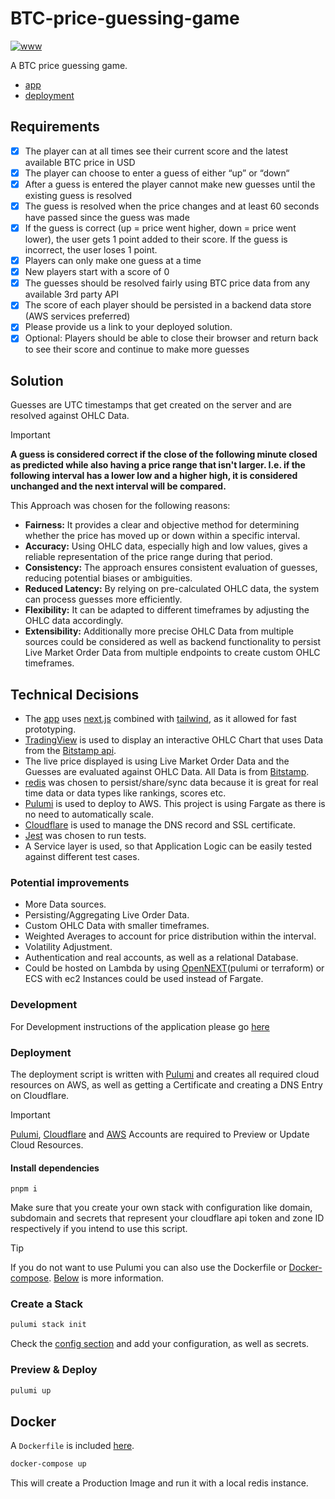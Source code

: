 # BTC-price-guessing-game

[![www](https://img.shields.io/badge/docs-online-green)](https://btc-game.nicozweifel.com/)

A BTC price guessing game.

- [app](/app)
- [deployment](index.ts)

## Requirements

- [x] The player can at all times see their current score and the latest available BTC price in USD
- [x] The player can choose to enter a guess of either “up” or “down“
- [x] After a guess is entered the player cannot make new guesses until the existing guess is resolved
- [x] The guess is resolved when the price changes and at least 60 seconds have passed since the guess was made
- [x] If the guess is correct (up = price went higher, down = price went lower), the user gets 1 point added to their score. If the guess is incorrect, the user loses 1 point.
- [x] Players can only make one guess at a time
- [x] New players start with a score of 0
- [x] The guesses should be resolved fairly using BTC price data from any available 3rd party API
- [x] The score of each player should be persisted in a backend data store (AWS services preferred)
- [x] Please provide us a link to your deployed solution.
- [x] Optional: Players should be able to close their browser and return back to see their score and continue to make more guesses

## Solution

Guesses are UTC timestamps that get created on the server and are resolved against OHLC Data.

> [!IMPORTANT]
> **A guess is considered correct if the close of the following minute closed as predicted while also having a price range that isn't larger. I.e. if the following interval has a lower low and a higher high, it is considered unchanged and the next interval will be compared.**

This Approach was chosen for the following reasons:

- **Fairness:** It provides a clear and objective method for determining whether the price has moved up or down within a specific interval.
- **Accuracy:** Using OHLC data, especially high and low values, gives a reliable representation of the price range during that period.
- **Consistency:** The approach ensures consistent evaluation of guesses, reducing potential biases or ambiguities.
- **Reduced Latency:** By relying on pre-calculated OHLC data, the system can process guesses more efficiently.
- **Flexibility:** It can be adapted to different timeframes by adjusting the OHLC data accordingly.
- **Extensibility:** Additionally more precise OHLC Data from multiple sources could be considered as well as backend functionality to persist Live Market Order Data from multiple endpoints to create custom OHLC timeframes.

## Technical Decisions

- The [app](/app) uses [next.js](https://nextjs.org/) combined with [tailwind](https://tailwindui.com/), as it allowed for fast prototyping.
- [TradingView](https://www.tradingview.com/widget/advanced-chart/) is used to display an interactive OHLC Chart that uses Data from the [Bitstamp api](https://www.bitstamp.net/api/).
- The live price displayed is using Live Market Order Data and the Guesses are evaluated against OHLC Data. All Data is from [Bitstamp](https://www.bitstamp.net/api/).
- [redis](https://redis.io/) was chosen to persist/share/sync data because it is great for real time data or data types like rankings, scores etc.
- [Pulumi](https://www.pulumi.com/docs/) is used to deploy to AWS. This project is using Fargate as there is no need to automatically scale. 
- [Cloudflare](https://www.cloudflare.com/) is used to manage the DNS record and SSL certificate.
- [Jest](https://jestjs.io/) was chosen to run tests. 
- A Service layer is used, so that Application Logic can be easily tested against different test cases.

### Potential improvements

- More Data sources.
- Persisting/Aggregating Live Order Data.
- Custom OHLC Data with smaller timeframes.
- Weighted Averages to account for price distribution within the interval.
- Volatility Adjustment.
- Authentication and real accounts, as well as a relational Database.
- Could be hosted on Lambda by using [OpenNEXT](https://open-next.js.org/)(pulumi or terraform) or ECS with ec2 Instances could be used instead of Fargate.

### Development

For Development instructions of the application please go [here](/app/README.md)

### Deployment

The deployment script is written with [Pulumi](https://www.pulumi.com/docs/) and creates all required cloud resources on AWS, as well as getting a Certificate and creating a DNS Entry on Cloudflare.

> [!IMPORTANT]
> [Pulumi](https://www.pulumi.com/docs/), [Cloudflare](https://www.cloudflare.com/) and [AWS](https://aws.amazon.com/) Accounts are required to Preview or Update Cloud Resources.


#### Install dependencies
```
pnpm i
```

Make sure that you create your own stack with configuration like domain, subdomain and secrets that represent your cloudflare api token and zone ID respectively if you intend to use this script.

> [!TIP]  
> If you do not want to use Pulumi you can also use the Dockerfile or [Docker-compose](https://docs.docker.com/compose/). [Below](#Docker) is more information.

### Create a Stack


```bash
pulumi stack init
```

Check the [config section](https://www.pulumi.com/docs/concepts/config/) and add your configuration, as well as secrets. 

### Preview & Deploy

```bash
pulumi up
```

## Docker

A `Dockerfile` is included [here](/app/Dockerfile).


```bash
docker-compose up
```

This will create a Production Image and run it with a local redis instance.
